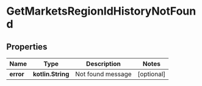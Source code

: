 
# GetMarketsRegionIdHistoryNotFound

## Properties
Name | Type | Description | Notes
------------ | ------------- | ------------- | -------------
**error** | **kotlin.String** | Not found message |  [optional]



